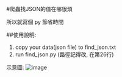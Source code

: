 #爬蟲找JSON的值在哪很煩

所以就寫個 py 節省時間

##使用說明:
1. copy your data(json file) to find_json.txt
2. run find_json.py (路徑記得改, 在第26行)

示意圖:
![image](https://github.com/gba28945/find_json_loca/assets/19530702/40763ca3-e175-475a-9def-6e9f9e814f24)
